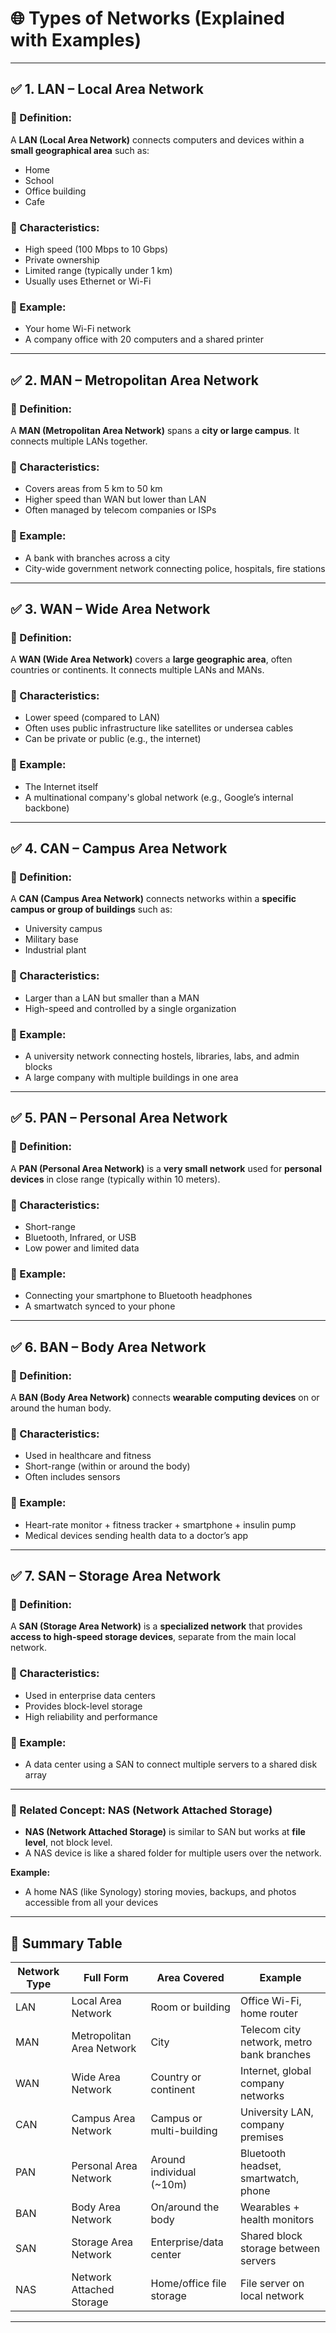 
# 🌐 Types of Networks (Explained with Examples)

---

## ✅ 1. **LAN – Local Area Network**

### 📌 Definition:

A **LAN (Local Area Network)** connects computers and devices within a **small geographical area** such as:

* Home
* School
* Office building
* Cafe

### 🔧 Characteristics:

* High speed (100 Mbps to 10 Gbps)
* Private ownership
* Limited range (typically under 1 km)
* Usually uses Ethernet or Wi-Fi

### 📘 Example:

* Your home Wi-Fi network
* A company office with 20 computers and a shared printer

---

## ✅ 2. **MAN – Metropolitan Area Network**

### 📌 Definition:

A **MAN (Metropolitan Area Network)** spans a **city or large campus**. It connects multiple LANs together.

### 🔧 Characteristics:

* Covers areas from 5 km to 50 km
* Higher speed than WAN but lower than LAN
* Often managed by telecom companies or ISPs

### 📘 Example:

* A bank with branches across a city
* City-wide government network connecting police, hospitals, fire stations

---

## ✅ 3. **WAN – Wide Area Network**

### 📌 Definition:

A **WAN (Wide Area Network)** covers a **large geographic area**, often countries or continents. It connects multiple LANs and MANs.

### 🔧 Characteristics:

* Lower speed (compared to LAN)
* Often uses public infrastructure like satellites or undersea cables
* Can be private or public (e.g., the internet)

### 📘 Example:

* The Internet itself
* A multinational company's global network (e.g., Google’s internal backbone)

---

## ✅ 4. **CAN – Campus Area Network**

### 📌 Definition:

A **CAN (Campus Area Network)** connects networks within a **specific campus or group of buildings** such as:

* University campus
* Military base
* Industrial plant

### 🔧 Characteristics:

* Larger than a LAN but smaller than a MAN
* High-speed and controlled by a single organization

### 📘 Example:

* A university network connecting hostels, libraries, labs, and admin blocks
* A large company with multiple buildings in one area

---

## ✅ 5. **PAN – Personal Area Network**

### 📌 Definition:

A **PAN (Personal Area Network)** is a **very small network** used for **personal devices** in close range (typically within 10 meters).

### 🔧 Characteristics:

* Short-range
* Bluetooth, Infrared, or USB
* Low power and limited data

### 📘 Example:

* Connecting your smartphone to Bluetooth headphones
* A smartwatch synced to your phone

---

## ✅ 6. **BAN – Body Area Network**

### 📌 Definition:

A **BAN (Body Area Network)** connects **wearable computing devices** on or around the human body.

### 🔧 Characteristics:

* Used in healthcare and fitness
* Short-range (within or around the body)
* Often includes sensors

### 📘 Example:

* Heart-rate monitor + fitness tracker + smartphone + insulin pump
* Medical devices sending health data to a doctor’s app

---

## ✅ 7. **SAN – Storage Area Network**

### 📌 Definition:

A **SAN (Storage Area Network)** is a **specialized network** that provides **access to high-speed storage devices**, separate from the main local network.

### 🔧 Characteristics:

* Used in enterprise data centers
* Provides block-level storage
* High reliability and performance

### 📘 Example:

* A data center using a SAN to connect multiple servers to a shared disk array

---

### 🧊 Related Concept: NAS (Network Attached Storage)

* **NAS (Network Attached Storage)** is similar to SAN but works at **file level**, not block level.
* A NAS device is like a shared folder for multiple users over the network.

**Example:**

* A home NAS (like Synology) storing movies, backups, and photos accessible from all your devices

---

## 🔁 Summary Table

| Network Type | Full Form                 | Area Covered              | Example                                   |
| ------------ | ------------------------- | ------------------------- | ----------------------------------------- |
| LAN          | Local Area Network        | Room or building          | Office Wi-Fi, home router                 |
| MAN          | Metropolitan Area Network | City                      | Telecom city network, metro bank branches |
| WAN          | Wide Area Network         | Country or continent      | Internet, global company networks         |
| CAN          | Campus Area Network       | Campus or multi-building  | University LAN, company premises          |
| PAN          | Personal Area Network     | Around individual (\~10m) | Bluetooth headset, smartwatch, phone      |
| BAN          | Body Area Network         | On/around the body        | Wearables + health monitors               |
| SAN          | Storage Area Network      | Enterprise/data center    | Shared block storage between servers      |
| NAS          | Network Attached Storage  | Home/office file storage  | File server on local network              |

---